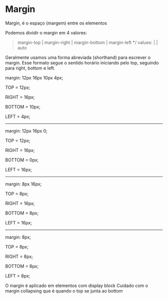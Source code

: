
# Margin 

Margin, é o espaço (margem) entre os elementos

Podemos dividir o margin em 4 valores:

> margin-top | margin-right | margin-bottom | margin-left */
values: <length> | <percentage> | auto

Geralmente usamos uma forma abreviada (shorthand) para escrever o margin. Esse formato segue o sentido horário iniciando pelo top, seguindo para right, bottom e left.

margin: 12px 16px 10px 4px;  

TOP = 12px; 

RIGHT = 16px; 

BOTTOM = 10px;  

LEFT = 4px; 

---

margin: 12px 16px 0; 

TOP = 12px; 

RIGHT = 16px; 

BOTTOM = 0px;  

LEFT = 16px; 

--- 
margin: 8px 16px; 

TOP = 8px; 

RIGHT = 16px;  

BOTTOM = 8px; 

LEFT = 16px; 

---

margin: 8px;  

TOP = 8px; 

RIGHT = 8px; 

BOTTOM = 8px; 

LEFT = 8px;

O margin é aplicado em elementos com display block
Cuidado com o margin collapsing que é quando o top se junta ao bottom